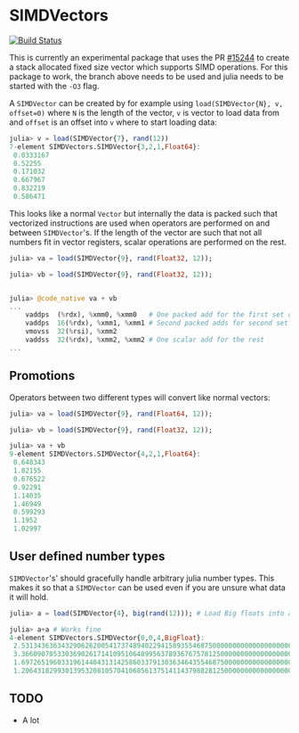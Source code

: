 # SIMDVectors

[![Build Status](https://travis-ci.org/KristofferC/SIMDVectors.jl.svg?branch=master)](https://travis-ci.org/KristofferC/SIMDVectors.jl)

This is currently an experimental package that uses the PR [#15244](https://github.com/JuliaLang/julia/pull/15244) to create a stack allocated fixed size vector which supports SIMD operations. For this package to work, the branch above needs to be used and julia needs to be started with the `-O3` flag.

A `SIMDVector` can be created by for example using `load(SIMDVector{N}, v, offset=0)` where `N` is the length of the vector, `v` is vector to load data from and `offset` is an offset into `v` where to start loading data:

```jl
julia> v = load(SIMDVector{7}, rand(12))
7-element SIMDVectors.SIMDVector{3,2,1,Float64}:
 0.0333167
 0.52255
 0.171032
 0.667967
 0.832219
 0.586471
```

This looks like a normal `Vector` but internally the data is packed such that vectorized instructions are used when operators are performed on and between `SIMDVector`'s. If the length of the vector are such that not all numbers fit in vector registers, scalar operations are performed on the rest.

```jl
julia> va = load(SIMDVector{9}, rand(Float32, 12));

julia> vb = load(SIMDVector{9}, rand(Float32, 12));


julia> @code_native va + vb
...
    vaddps  (%rdx), %xmm0, %xmm0   # One packed add for the first set of four VecElements
    vaddps  16(%rdx), %xmm1, %xmm1 # Second packed adds for second set of four VecElements
    vmovss  32(%rsi), %xmm2
    vaddss  32(%rdx), %xmm2, %xmm2 # One scalar add for the rest
...
```

## Promotions

Operators between two different types will convert like normal vectors:

```jl
julia> va = load(SIMDVector{9}, rand(Float64, 12));

julia> vb = load(SIMDVector{9}, rand(Float32, 12));

julia> va + vb
9-element SIMDVectors.SIMDVector{4,2,1,Float64}:
 0.648343
 1.02155
 0.676522
 0.92291
 1.14035
 1.46949
 0.599293
 1.1952
 1.02997
```

## User defined number types

`SIMDVector`'s' should gracefully handle arbitrary julia number types. This makes it so that a `SIMDVector` can be used even if you are unsure what data it will hold.

```jl
julia> a = load(SIMDVector{4}, big(rand(12))); # Load Big floats into a SIMDVector

julia> a+a # Works fine
4-element SIMDVectors.SIMDVector{0,0,4,BigFloat}:
 2.531343636343290626200541737489402294158935546875000000000000000000000000000000e-01
 3.366090705330369026171410951064899563789367675781250000000000000000000000000000e-01
 1.697265196033196144043131425860337913036346435546875000000000000000000000000000
 1.206431829930139532081057041068561375141143798828125000000000000000000000000000
```



## TODO

- A lot